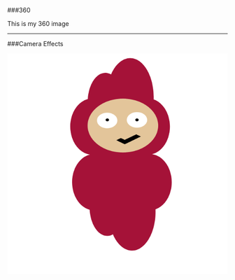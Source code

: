 ###360

This is my 360 image
<script src="//360.vizor.io/scripts/embed.js" data-vizorurl="https://360.vizor.io/embed/v/x47p" ></script>

***

###Camera Effects

![filter](untitled.png?raw=true "Optional Title")


